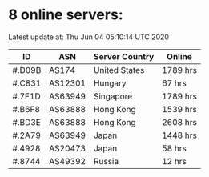 # 8 online servers:

Latest update at: Thu Jun 04 05:10:14 UTC 2020

| ID | ASN | Server Country | Online |
| -- | --- | -------------- | ------ |
| #.D09B | AS174 | United States | 1789 hrs |
| #.C831 | AS12301 | Hungary | 67 hrs |
| #.7F1D | AS63949 | Singapore | 1789 hrs |
| #.B6F8 | AS63888 | Hong Kong | 1539 hrs |
| #.BD3E | AS63888 | Hong Kong | 2608 hrs |
| #.2A79 | AS63949 | Japan | 1448 hrs |
| #.4928 | AS20473 | Japan | 58 hrs |
| #.8744 | AS49392 | Russia | 12 hrs |

